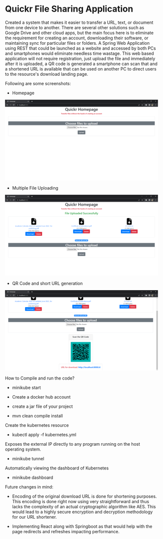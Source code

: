 # Quickr File Sharing Application

Created a system that makes it easier to transfer a URL, text, or document from one device to another. There are several other solutions such as Google Drive and other cloud apps, but the main focus here is to eliminate the requirement for creating an account, downloading their software, or maintaining sync for particular files or folders. A Spring Web Application using REST that could be launched as a website and accessed by both PCs and smartphones would eliminate needless time wastage. This web based application will not require registration, just upload the file and immediately after it is uploaded, a QR code is generated a smartphone can scan that and a shortened URL is available that can be used on another PC to direct users to the resource's download landing page.

Following are some screenshots:

- Homepage

![Homepage](https://github.com/BabyJosemon/quickr/blob/main/homepage.png)

- Multiple File Uploading

![File Uploaded](https://github.com/BabyJosemon/quickr/blob/main/uploaded.png)

- QR Code and short URL generation

![QR Code Generation](https://github.com/BabyJosemon/quickr/blob/main/QRGenerate.png)

How to Compile and run the code?

- minikube start

- Create a docker hub account

- create a jar file of your project

- mvn clean compile install

Create the kubernetes resource
- kubectl apply -f kubernetes.yml


Exposes the external IP directly to any
program running on the host operating system.
- minikube tunnel

Automatically viewing the dashboard of Kubernetes
- minikube dashboard

Future changes in mind:

- Encoding of the original download URL is done for shortening purposes. This encoding is done right now using very straightforward and thus lacks the complexity of an actual cryptographic algorithm like AES. This would lead to a highly secure encryption and decryption methodology for our URL shortener.

- Implementing React along with Springboot as that would help with the page redirects and refreshes impacting performance.


